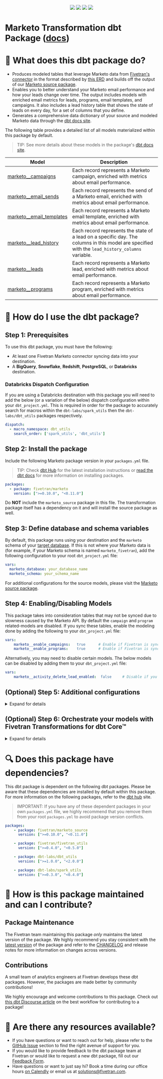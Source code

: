 <p align="center">
    <a alt="License"
        href="https://github.com/fivetran/dbt_marketo/blob/main/LICENSE">
        <img src="https://img.shields.io/badge/License-Apache%202.0-blue.svg" /></a>
    <a alt="dbt-core">
        <img src="https://img.shields.io/badge/dbt_Core™_version->=1.3.0_,<2.0.0-orange.svg" /></a>
    <a alt="Maintained?">
        <img src="https://img.shields.io/badge/Maintained%3F-yes-green.svg" /></a>
    <a alt="PRs">
        <img src="https://img.shields.io/badge/Contributions-welcome-blueviolet" /></a>
</p>

# Marketo Transformation dbt Package ([docs](https://fivetran.github.io/dbt_marketo/))
# 📣 What does this dbt package do?
- Produces modeled tables that leverage Marketo data from [Fivetran's connector](https://fivetran.com/docs/applications/marketo) in the format described by [this ERD](https://fivetran.com/docs/applications/marketo#schema) and builds off the output of our [Marketo source package](https://github.com/fivetran/dbt_marketo_source).
- Enables you to better understand your Marketo email performance and how your leads change over time. The output includes models with enriched email metrics for leads, programs, email templates, and campaigns. It also includes a lead history table that shows the state of leads on every day, for a set of columns that you define.
- Generates a comprehensive data dictionary of your source and modeled Marketo data through the [dbt docs site](https://fivetran.github.io/dbt_marketo/).

The following table provides a detailed list of all models materialized within this package by default.

> TIP: See more details about these models in the package's [dbt docs site](https://fivetran.github.io/dbt_marketo/).

| **Model**                | **Description**                                                                                                                                |
| ------------------------ | ---------------------------------------------------------------------------------------------------------------------------------------------- |
| [marketo__campaigns](https://fivetran.github.io/dbt_marketo/#!/model/model.marketo.marketo__campaigns)       | Each record represents a Marketo campaign, enriched with metrics about email performance.                                                      |
| [marketo__email_sends](https://fivetran.github.io/dbt_marketo/#!/model/model.marketo.marketo__email_sends)     | Each record represents the send of a Marketo email, enriched with metrics about email performance.                                                   |
| [marketo__email_templates](https://fivetran.github.io/dbt_marketo/#!/model/model.marketo.marketo__email_templates) | Each record represents a Marketo email template, enriched with metrics about email performance.                                                |
| [marketo__lead_history](https://fivetran.github.io/dbt_marketo/#!/model/model.marketo.marketo__lead_history)    | Each record represents the state of a lead on a specific day. The columns in this model are specified with the `lead_history_columns` variable. |
| [marketo__leads](https://fivetran.github.io/dbt_marketo/#!/model/model.marketo.marketo__leads)           | Each record represents a Marketo lead, enriched with metrics about email performance.                                                          |
| [marketo__programs](https://fivetran.github.io/dbt_marketo/#!/model/model.marketo.marketo__programs)         | Each record represents a Marketo program, enriched with metrics about email performance.                                                       |

# 🎯 How do I use the dbt package?

## Step 1: Prerequisites
To use this dbt package, you must have the following:

- At least one Fivetran Marketo connector syncing data into your destination.
- A **BigQuery**, **Snowflake**, **Redshift**, **PostgreSQL**, or **Databricks** destination.

### Databricks Dispatch Configuration
If you are using a Databricks destination with this package you will need to add the below (or a variation of the below) dispatch configuration within your `dbt_project.yml`. This is required in order for the package to accurately search for macros within the `dbt-labs/spark_utils` then the `dbt-labs/dbt_utils` packages respectively.
```yml
dispatch:
  - macro_namespace: dbt_utils
    search_order: ['spark_utils', 'dbt_utils']
```

## Step 2: Install the package
Include the following Marketo package version in your `packages.yml` file.

> TIP: Check [dbt Hub](https://hub.getdbt.com/) for the latest installation instructions or [read the dbt docs](https://docs.getdbt.com/docs/package-management) for more information on installing packages.

```yml
packages:
  - package: fivetran/marketo
    version: [">=0.10.0", "<0.11.0"]
```
Do **NOT** include the `marketo_source` package in this file. The transformation package itself has a dependency on it and will install the source package as well. 

## Step 3: Define database and schema variables
By default, this package runs using your destination and the `marketo` schema of your [target database](https://docs.getdbt.com/docs/running-a-dbt-project/using-the-command-line-interface/configure-your-profile). If this is not where your Marketo data is (for example, if your Marketo schema is named `marketo_fivetran`), add the following configuration to your root `dbt_project.yml` file:

```yml
vars:
  marketo_database: your_database_name
  marketo_schema: your_schema_name 
```

For additional configurations for the source models, please visit the [Marketo source package](https://github.com/fivetran/dbt_marketo_source).

## Step 4: Enabling/Disabling Models
This package takes into consideration tables that may not be synced due to slowness caused by the Marketo API.  By default the `campaign` and `program` related-models are disabled.  If you sync these tables, enable the modeling done by adding the following to your `dbt_project.yml` file:

```yml
vars:
    marketo__enable_campaigns:   true      # Enable if Fivetran is syncing the campaign table
    marketo__enable_programs:    true      # Enable if Fivetran is syncing the program table
```

Alternatively, you may need to disable certain models. The below models can be disabled by adding them to your `dbt_project.yml` file:
```yml
vars:
    marketo__activity_delete_lead_enabled:  false     # Disable if you do not have the activity_delete_lead table 
```
## (Optional) Step 5: Additional configurations
<details><summary>Expand for details</summary>
<br>

### Passing Through Additional Columns
This package includes all source columns defined in the source package's [macros folder](https://github.com/fivetran/dbt_marketo_source/tree/main/macros). If you would like to pass through additional columns to the staging models, add the following configurations to your `dbt_project.yml` file. These variables allow for the pass-through fields to be aliased (`alias`) and casted (`transform_sql`) if desired, but not required. Datatype casting is configured via a sql snippet within the `transform_sql` key. You may add the desired sql while omitting the `as field_name` at the end and your custom pass-though fields will be casted accordingly. Use the below format for declaring the respective pass-through variables in your root `dbt_project.yml`.
```yml
vars:
    marketo__activity_send_email_passthrough_columns: 
      - name: "new_custom_field"
        alias: "custom_field_name"
        transform_sql:  "cast(custom_field_name as int64)"
      - name: "a_second_field"
        transform_sql:  "cast(a_second_field as string)"
    # a similar pattern can be applied to the rest of the following variables.
    marketo__program_passthrough_columns:
```

### Tracking Different Lead History Columns
The `marketo__lead_history` model generates historical data for the columns specified by the `lead_history_columns` variable. By default, the columns tracked are `lead_status`, `urgency`, `priority`, `relative_score`, `relative_urgency`, `demographic_score_marketing`, and `behavior_score_marketing`.  If you would like to change these columns, add the following configuration to your `dbt_project.yml` file.  After adding the columns to your `dbt_project.yml` file, run the `dbt run --full-refresh` command to fully refresh any existing models.

```yml
vars:
  marketo:
    lead_history_columns: ['the','list','of','column','names']
```

### Changing the Build Schema
By default this package will build the Marketo staging models within a schema titled (<target_schema> + `_marketo_source`) and Marketo final models within a schema titled (<target_schema> + `marketo`) in your target database. If this is not where you would like your modeled Marketo data to be written to, add the following configuration to your `dbt_project.yml` file:

```yml
models:
    marketo:
      +schema: my_new_schema_name # leave blank for just the target_schema
    marketo_source:
      +schema: my_new_schema_name # leave blank for just the target_schema
```

### Changing the Lead Date Range
Because of the typical volume of lead data, you may want to limit this package's models to work with a recent date range of your Marketo data (however, note that all final models are materialized as incremental tables).

By default, the package looks at all events since the earliest lead record, so do not include this variable unless you want to limit your data. To change this start date, add the following variable to your `dbt_project.yml` file:

```yml
models:
    marketo:
      marketo__first_date: "yyyy-mm-dd" 
```
</details>

## (Optional) Step 6: Orchestrate your models with Fivetran Transformations for dbt Core™
<details><summary>Expand for details</summary>
<br>
    
Fivetran offers the ability for you to orchestrate your dbt project through [Fivetran Transformations for dbt Core™](https://fivetran.com/docs/transformations/dbt). Learn how to set up your project for orchestration through Fivetran in our [Transformations for dbt Core setup guides](https://fivetran.com/docs/transformations/dbt#setupguide).
</details>

# 🔍 Does this package have dependencies?
This dbt package is dependent on the following dbt packages. Please be aware that these dependencies are installed by default within this package. For more information on the following packages, refer to the [dbt hub](https://hub.getdbt.com/) site.
> IMPORTANT: If you have any of these dependent packages in your own `packages.yml` file, we highly recommend that you remove them from your root `packages.yml` to avoid package version conflicts.
    
```yml
packages:
    - package: fivetran/marketo_source
      version: [">=0.10.0", "<0.11.0"]

    - package: fivetran/fivetran_utils
      version: [">=0.4.0", "<0.5.0"]

    - package: dbt-labs/dbt_utils
      version: [">=1.0.0", "<2.0.0"]

    - package: dbt-labs/spark_utils
      version: [">=0.3.0", "<0.4.0"]
```

# 🙌 How is this package maintained and can I contribute?
## Package Maintenance
The Fivetran team maintaining this package _only_ maintains the latest version of the package. We highly recommend you stay consistent with the [latest version](https://hub.getdbt.com/fivetran/marketo/latest/) of the package and refer to the [CHANGELOG](https://github.com/fivetran/dbt_marketo/blob/main/CHANGELOG.md) and release notes for more information on changes across versions.

## Contributions
A small team of analytics engineers at Fivetran develops these dbt packages. However, the packages are made better by community contributions! 

We highly encourage and welcome contributions to this package. Check out [this dbt Discourse article](https://discourse.getdbt.com/t/contributing-to-a-dbt-package/657) on the best workflow for contributing to a package!

# 🏪 Are there any resources available?
- If you have questions or want to reach out for help, please refer to the [GitHub Issue](https://github.com/fivetran/dbt_marketo/issues/new/choose) section to find the right avenue of support for you.
- If you would like to provide feedback to the dbt package team at Fivetran or would like to request a new dbt package, fill out our [Feedback Form](https://www.surveymonkey.com/r/DQ7K7WW).
- Have questions or want to just say hi? Book a time during our office hours [on Calendly](https://calendly.com/fivetran-solutions-team/fivetran-solutions-team-office-hours) or email us at solutions@fivetran.com.
